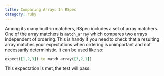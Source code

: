 ```yaml
--- 
title: Comparing Arrays In RSpec
category: ruby
---
```


Among its many built-in matchers, RSpec includes a set of array matchers.
One of the array matchers is `match_array` which compares two arrays
independent of ordering. This is handy if you need to check that a resulting
array matches your expectations when ordering is unimportant and not
necessarily deterministic. It can be used like so:

```ruby
expect([1,2,3]).to match_array([3,2,1])
```

This expectation is met, the test will pass.
